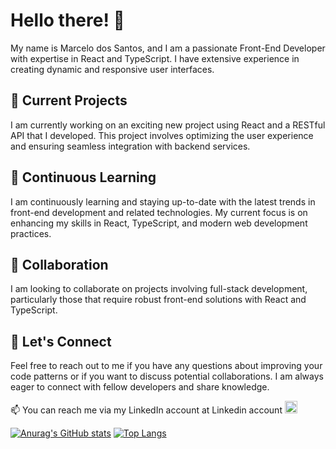 # Hello there! 👋

My name is Marcelo dos Santos, and I am a passionate Front-End Developer with expertise in React and TypeScript. I have extensive experience in creating dynamic and responsive user interfaces.

## 🔭 Current Projects
I am currently working on an exciting new project using React and a RESTful API that I developed. This project involves optimizing the user experience and ensuring seamless integration with backend services.

## 🌱 Continuous Learning
I am continuously learning and staying up-to-date with the latest trends in front-end development and related technologies. My current focus is on enhancing my skills in React, TypeScript, and modern web development practices.

## 👯 Collaboration
I am looking to collaborate on projects involving full-stack development, particularly those that require robust front-end solutions with React and TypeScript.

## 💬 Let's Connect
Feel free to reach out to me if you have any questions about improving your code patterns or if you want to discuss potential collaborations. I am always eager to connect with fellow developers and share knowledge.

📫 You can reach me via my LinkedIn account at Linkedin account 
<a href="https://www.linkedin.com/in/marcelo-dos-santos-4362ba218/">
  <img src="https://cdn.jsdelivr.net/gh/devicons/devicon/icons/linkedin/linkedin-original.svg" aligh="center" height="20"
  width="20">    
</a>



[![Anurag's GitHub stats](https://github-readme-stats.vercel.app/api?username=marcelo-dos-santos&show_icons=true&theme=calm)](https://github.com/anuraghazra/github-readme-stats)
[![Top Langs](https://github-readme-stats.vercel.app/api/top-langs/?username=marcelo-dos-santos&layout=compact&theme=calm)](https://github.com/anuraghazra/github-readme-stats)



